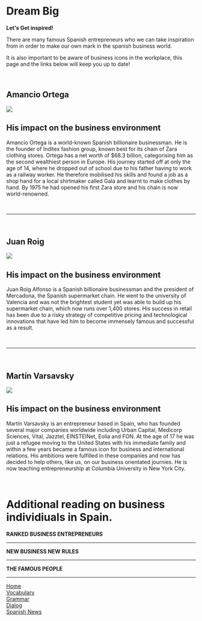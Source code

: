 <h1>Dream Big</h1>
<p><strong> Let's Get inspired!</strong></p>
<p>There are many famous Spanish entrepreneurs who we can take inspiration from in order to make our own mark in the spanish business world.</p>
<p>It is also important to be aware of business icons in the workplace, this page and the links below will keep you up to date!</p>
<p>&nbsp;</p>
<div>
<div>
<h2><strong>Amancio Ortega</strong></h2>
<img src="https://specials-images.forbesimg.com/imageserve/5c76b94131358e35dd27748e/416x416.jpg?background=000000&amp;cropX1=549&amp;cropX2=1878&amp;cropY1=275&amp;cropY2=1604" /></div>
<div>
<h2><strong><strong>His impact on the business environment</strong></strong></h2>
<p>Amancio Ortega is a world-known Spanish billionaire businessman. He is the founder of Inditex fashion group, known best for its chain of Zara clothing stores. Ortega has a net worth of $68.3 billion, categorising him as the second wealthiest person in Europe. His journey started off at only the age of 14, where he dropped out of school due to his father having to work as a railway worker. He therefore mobilised his skills and found a job as a shop hand for a local shirtmaker called Gala and learnt to make clothes by hand. By 1975 he had opened his first Zara store and his chain is now world-renowned.</p>
</div>
</div>
<p>&nbsp;</p>
<hr />
<p>&nbsp;</p>
<div>
<div>
<h2><strong>Juan Roig</strong></h2>
<img src="https://e00-lab-elmundo.uecdn.es/los-mas-ricos/images/portraits/big/juan-roig-alfonso.jpg" /></div>
<div>
<h2><strong>His impact on the business environment</strong></h2>
<p>Juan Roig Alfonso is a Spanish billionaire businessman and the president of Mercadona, the Spanish supermarket chain. He went to the university of Valencia and was not the brightest student yet was able to build up his supermarket chain, which now runs over 1,400 stores. His success in retail has been due to a risky strategy of competitive pricing and technological innovations that have led him to become immensely famous and successful as a result.</p>
</div>
</div>
<p>&nbsp;</p>
<hr />
<p>&nbsp;</p>
<div>
<div>
<h2><strong>Martín Varsavsky</strong></h2>
<img src="https://upload.wikimedia.org/wikipedia/commons/thumb/c/ca/RetratoMartinVarsavsky.jpg/220px-RetratoMartinVarsavsky.jpg" /></div>
<div>
<h2><strong>His impact on the business environment</strong></h2>
<p>Martín Varsavsky is an entrepreneur based in Spain, who has founded several major companies worldwide including Urban Capital, Medicorp Sciences, Vital, Jazztel, EINSTEINet, Eolia and FON. At the age of 17 he was just a refugee moving to the United States with his immediate family and within a few years became a famous icon for business and international relations. His ambitions were fulfilled in these companies and now has decided to help others, like us, on our business orientated journies. He is now teaching entrepreneurship at Columbia University in New York City.</p>
</div>
</div>
<p>&nbsp;</p>



<h1>Additional reading on business individiuals in Spain.</h1>
<p><strong><strong> RANKED BUSINESS ENTREPRENEURS</strong></strong></p>
<hr />
<p><strong><strong> NEW BUSINESS NEW RULES</strong></strong></p>
<hr />
<p><strong><strong> THE FAMOUS PEOPLE</strong></strong></p>
<hr />

  
  <p>
 <a href="index.html">Home</a><br />
 <a href="page2.html">Vocabulary</a><br />
 <a href="page3.html">Grammar</a><br />
<a href="page4.html">Dialog</a><br />
<a href="page5.html">Spanish News</a>
</p>


